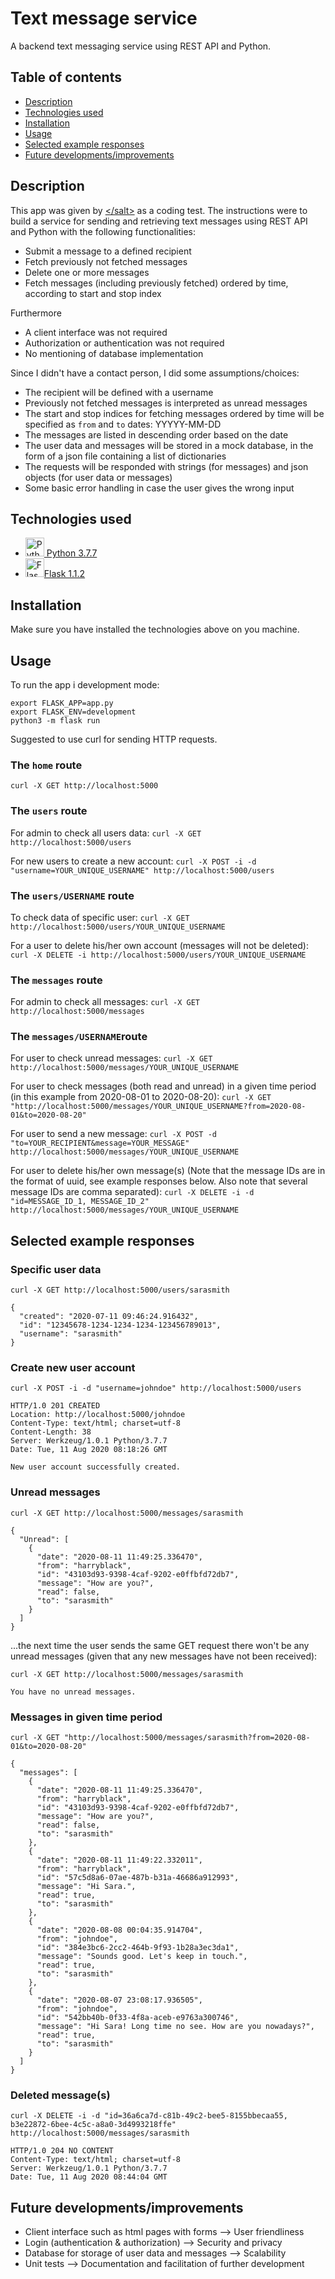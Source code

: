 # Text message service
A backend text messaging service using REST API and Python.
## Table of contents
* [Description](#description)
* [Technologies used](#technologies-used)
* [Installation](#installation)
* [Usage](#usage)
* [Selected example responses](#selected-example-responses)
* [Future developments/improvements](#future-developments/improvements)

## Description
This app was given by [&lt;/salt>](https://salt.study/) as a coding test.
The instructions were to build a service for sending and retrieving text messages using REST API and Python with the following functionalities:
* Submit a message to a defined recipient
* Fetch previously not fetched messages
* Delete one or more messages
* Fetch messages (including previously fetched) ordered by time, according to start and stop index

Furthermore
* A client interface was not required
* Authorization or authentication was not required
* No mentioning of database implementation

Since I didn't have a contact person, I did some assumptions/choices:
* The recipient will be defined with a username
* Previously not fetched messages is interpreted as unread messages
* The start and stop indices for fetching messages ordered by time will be specified as ```from``` and ```to``` dates: YYYYY-MM-DD
* The messages are listed in descending order based on the date
* The user data and messages will be stored in a mock database, in the form of a json file containing a list of dictionaries
* The requests will be responded with strings (for messages) and json objects (for user data or messages)
* Some basic error handling in case the user gives the wrong input

## Technologies used
* <a href="https://www.python.org/" title="Python"><img src="https://github.com/tomchen/stack-icons/blob/master/logos/python.svg" alt="Python" width="30px" height="30px"></img> Python 3.7.7</a>
* <a href="https://flask.palletsprojects.com/en/1.1.x/" title="Flask"><img src="https://github.com/tomchen/stack-icons/blob/master/logos/flask.svg" alt="Flask" width="30px" height="30px"></img>Flask 1.1.2</a> 

## Installation
Make sure you have installed the technologies above on you machine.

## Usage
To run the app i development mode:
```
export FLASK_APP=app.py
export FLASK_ENV=development
python3 -m flask run
```
Suggested to use curl for sending HTTP requests.

### The ```home``` route
```curl -X GET http://localhost:5000```

### The ```users``` route
For admin to check all users data:
```curl -X GET http://localhost:5000/users```

For new users to create a new account:
```curl -X POST -i -d "username=YOUR_UNIQUE_USERNAME" http://localhost:5000/users```

### The ```users/USERNAME``` route
To check data of specific user:
```curl -X GET http://localhost:5000/users/YOUR_UNIQUE_USERNAME```

For a user to delete his/her own account (messages will not be deleted):
```curl -X DELETE -i http://localhost:5000/users/YOUR_UNIQUE_USERNAME```

### The ```messages``` route
For admin to check all messages:
```curl -X GET http://localhost:5000/messages```

### The ```messages/USERNAME```route
For user to check unread messages:
```curl -X GET http://localhost:5000/messages/YOUR_UNIQUE_USERNAME```

For user to check messages (both read and unread) in a given time period (in this example from 2020-08-01 to 2020-08-20):
```curl -X GET "http://localhost:5000/messages/YOUR_UNIQUE_USERNAME?from=2020-08-01&to=2020-08-20"```

For user to send a new message:
```curl -X POST -d "to=YOUR_RECIPIENT&message=YOUR_MESSAGE" http://localhost:5000/messages/YOUR_UNIQUE_USERNAME```

For user to delete his/her own message(s) (Note that the message IDs are in the format of uuid, see example responses below. Also note that several message IDs are comma separated):
```curl -X DELETE -i -d "id=MESSAGE_ID_1, MESSAGE_ID_2" http://localhost:5000/messages/YOUR_UNIQUE_USERNAME```

## Selected example responses

### Specific user data 
```curl -X GET http://localhost:5000/users/sarasmith```
```
{
  "created": "2020-07-11 09:46:24.916432", 
  "id": "12345678-1234-1234-1234-123456789013", 
  "username": "sarasmith"
}
```

### Create new user account
```curl -X POST -i -d "username=johndoe" http://localhost:5000/users```
```
HTTP/1.0 201 CREATED
Location: http://localhost:5000/johndoe
Content-Type: text/html; charset=utf-8
Content-Length: 38
Server: Werkzeug/1.0.1 Python/3.7.7
Date: Tue, 11 Aug 2020 08:18:26 GMT

New user account successfully created.
```

### Unread messages
```curl -X GET http://localhost:5000/messages/sarasmith```
```
{
  "Unread": [
    {
      "date": "2020-08-11 11:49:25.336470", 
      "from": "harryblack", 
      "id": "43103d93-9398-4caf-9202-e0ffbfd72db7", 
      "message": "How are you?", 
      "read": false, 
      "to": "sarasmith"
    }
  ]
}
```

...the next time the user sends the same GET request there won't be any unread messages (given that any new messages have not been received):

```curl -X GET http://localhost:5000/messages/sarasmith```
```
You have no unread messages.
```

### Messages in given time period
```curl -X GET "http://localhost:5000/messages/sarasmith?from=2020-08-01&to=2020-08-20"```
```
{
  "messages": [
    {
      "date": "2020-08-11 11:49:25.336470", 
      "from": "harryblack", 
      "id": "43103d93-9398-4caf-9202-e0ffbfd72db7", 
      "message": "How are you?", 
      "read": false, 
      "to": "sarasmith"
    }, 
    {
      "date": "2020-08-11 11:49:22.332011", 
      "from": "harryblack", 
      "id": "57c5d8a6-07ae-487b-b31a-46686a912993", 
      "message": "Hi Sara.", 
      "read": true, 
      "to": "sarasmith"
    }, 
    {
      "date": "2020-08-08 00:04:35.914704", 
      "from": "johndoe", 
      "id": "384e3bc6-2cc2-464b-9f93-1b28a3ec3da1", 
      "message": "Sounds good. Let's keep in touch.", 
      "read": true, 
      "to": "sarasmith"
    }, 
    {
      "date": "2020-08-07 23:08:17.936505", 
      "from": "johndoe", 
      "id": "542bb40b-0f33-4f8a-aceb-e9763a300746", 
      "message": "Hi Sara! Long time no see. How are you nowadays?", 
      "read": true, 
      "to": "sarasmith"
    }
  ]
}
```
### Deleted message(s)
```curl -X DELETE -i -d "id=36a6ca7d-c81b-49c2-bee5-8155bbecaa55, b3e22872-6bee-4c5c-a8a0-3d4993218ffe" http://localhost:5000/messages/sarasmith```
```
HTTP/1.0 204 NO CONTENT
Content-Type: text/html; charset=utf-8
Server: Werkzeug/1.0.1 Python/3.7.7
Date: Tue, 11 Aug 2020 08:44:04 GMT
```

## Future developments/improvements
* Client interface such as html pages with forms --> User friendliness
* Login (authentication & authorization) --> Security and privacy
* Database for storage of user data and messages --> Scalability
* Unit tests --> Documentation and facilitation of further development
